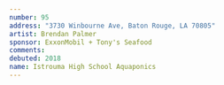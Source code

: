 ```yaml
---
number: 95
address: "3730 Winbourne Ave, Baton Rouge, LA 70805"
artist: Brendan Palmer
sponsor: ExxonMobil + Tony's Seafood
comments: 
debuted: 2018
name: Istrouma High School Aquaponics
---
```

